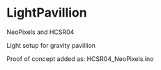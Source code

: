 # LightPavillion
NeoPixels and HCSR04

Light setup for gravity pavillion

Proof of concept added as: HCSR04_NeoPixels.ino
